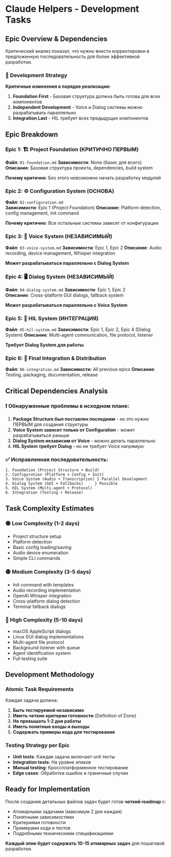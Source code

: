 # Claude Helpers - Development Tasks

## Epic Overview & Dependencies

Критический анализ показал, что нужно внести корректировки в предложенную последовательность для более эффективной разработки.

### 🎯 Development Strategy

**Критичные изменения в порядке реализации:**

1. **Foundation First** - Базовая структура должна быть готова для всех компонентов
2. **Independent Development** - Voice и Dialog системы можно разрабатывать параллельно
3. **Integration Last** - HIL требует всех предыдущих компонентов

## Epic Breakdown

### Epic 1: 🏗️ Project Foundation (КРИТИЧНО ПЕРВЫМ)
**Файл**: `01-foundation.md`
**Зависимости**: None (базис для всего)
**Описание**: Базовая структура проекта, dependencies, build system

**Почему критично**: Без этого невозможно начать разработку модулей

### Epic 2: ⚙️ Configuration System (ОСНОВА)
**Файл**: `02-configuration.md`  
**Зависимости**: Epic 1 (Project Foundation)
**Описание**: Platform detection, config management, init command

**Почему критично**: Все остальные системы зависят от конфигурации

### Epic 3: 🎤 Voice System (НЕЗАВИСИМЫЙ)
**Файл**: `03-voice-system.md`
**Зависимости**: Epic 1, Epic 2
**Описание**: Audio recording, device management, Whisper integration

**Может разрабатываться параллельно с Dialog System**

### Epic 4: 🖥️ Dialog System (НЕЗАВИСИМЫЙ)
**Файл**: `04-dialog-system.md`
**Зависимости**: Epic 1, Epic 2  
**Описание**: Cross-platform GUI dialogs, fallback system

**Может разрабатываться параллельно с Voice System**

### Epic 5: 💬 HIL System (ИНТЕГРАЦИЯ)
**Файл**: `05-hil-system.md`
**Зависимости**: Epic 1, Epic 2, Epic 4 (Dialog System)
**Описание**: Multi-agent communication, file protocol, listener

**Требует Dialog System для работы**

### Epic 6: 🚀 Final Integration & Distribution
**Файл**: `06-integration.md`
**Зависимости**: All previous epics
**Описание**: Testing, packaging, documentation, release

## Critical Dependencies Analysis

### ❗ Обнаруженные проблемы в исходном плане:

1. **Package Structure был поставлен последним** - но это нужно ПЕРВЫМ для создания структуры
2. **Voice System зависит только от Configuration** - может разрабатываться раньше
3. **Dialog System независим от Voice** - можно делать параллельно
4. **HIL System требует Dialog** - но не требует Voice напрямую

### ✅ Исправленная последовательность:

```
1. Foundation (Project Structure + Build) 
2. Configuration (Platform + Config + Init)
3. Voice System (Audio + Transcription) } Parallel Development
4. Dialog System (GUI + Fallbacks)     } Possible
5. HIL System (Multi-agent + Protocol)
6. Integration (Testing + Release)
```

## Task Complexity Estimates

### 🟢 Low Complexity (1-2 days)
- Project structure setup
- Platform detection
- Basic config loading/saving
- Audio device enumeration
- Simple CLI commands

### 🟡 Medium Complexity (3-5 days)  
- Init command with templates
- Audio recording implementation
- OpenAI Whisper integration
- Cross-platform dialog detection
- Terminal fallback dialogs

### 🔴 High Complexity (5-10 days)
- macOS AppleScript dialogs
- Linux GUI dialog implementations
- Multi-agent file protocol
- Background listener with queue
- Agent identification system
- Full testing suite

## Development Methodology

### Atomic Task Requirements
Каждая задача должна:

1. **Быть тестируемой независимо**
2. **Иметь четкие критерии готовности** (Definition of Done)
3. **Не превышать 1-2 дня работы**
4. **Иметь понятные входы и выходы**
5. **Содержать примеры кода для тестирования**

### Testing Strategy per Epic
- **Unit tests**: Каждая задача включает unit тесты
- **Integration tests**: На уровне эпиков
- **Manual testing**: Кроссплатформенное тестирование
- **Edge cases**: Обработка ошибок и граничные случаи

## Ready for Implementation

После создания детальных файлов задач будет готов **четкий roadmap** с:

- Атомарными задачами (максимум 2 дня каждая)
- Понятными зависимостями
- Критериями готовности
- Примерами кода и тестов
- Подробными техническими спецификациями

**Каждый эпик будет содержать 10-15 атомарных задач** для пошаговой разработки.